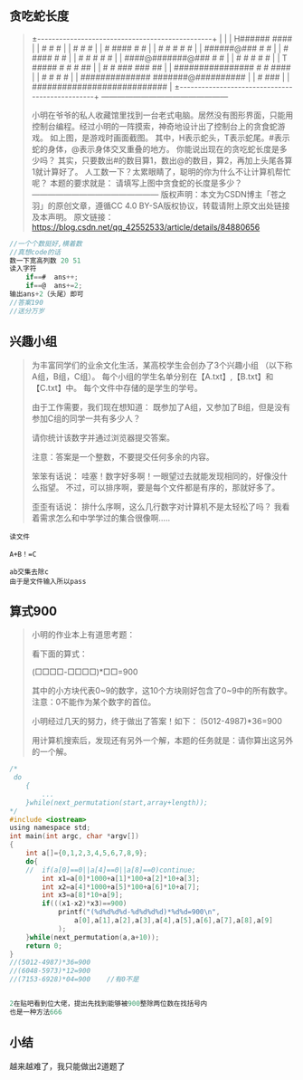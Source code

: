 ## 贪吃蛇长度

> ±------------------------------------------------+
> | |
> | H###### #### |
> | # # # |
> | # # # |
> | # #### # # |
> | # # # # # |
> | ######@### # # |
> | # #### # # |
> | # # # # # |
> | ####@#######@### # # |
> | # # # # # |
> | T ##### # # # ## |
> | # # ### ### ## |
> | ################ # # #### |
> | # # # # |
> | ############## #######@########## |
> | # ### |
> | ########################### |
> ±------------------------------------------------+
> ————————————————
>
> 小明在爷爷的私人收藏馆里找到一台老式电脑。居然没有图形界面，只能用控制台编程。经过小明的一阵摸索，神奇地设计出了控制台上的贪食蛇游戏。
> 如上图，是游戏时画面截图。 其中，H表示蛇头，T表示蛇尾。#表示蛇的身体，@表示身体交叉重叠的地方。 你能说出现在的贪吃蛇长度是多少吗？ 其实，只要数出#的数目算1，数出@的数目，算2，再加上头尾各算1就计算好了。 人工数一下？太累眼睛了，聪明的你为什么不让计算机帮忙呢？ 本题的要求就是： 请填写上图中贪食蛇的长度是多少？
> ————————————————
> 版权声明：本文为CSDN博主「苍之羽」的原创文章，遵循CC 4.0 BY-SA版权协议，转载请附上原文出处链接及本声明。
> 原文链接：https://blog.csdn.net/qq_42552533/article/details/84880656

```c
//一个个数挺好,横着数
//真想code的话
数一下宽高列数 20 51
读入字符
	if==#  ans++;
	if==@  ans+=2;
输出ans+2（头尾）即可
//答案190
//送分万岁
```

## 兴趣小组

>为丰富同学们的业余文化生活，某高校学生会创办了3个兴趣小组
>（以下称A组，B组，C组）。
>每个小组的学生名单分别在【A.txt】,【B.txt】和【C.txt】中。
>每个文件中存储的是学生的学号。
>
>由于工作需要，我们现在想知道：
>既参加了A组，又参加了B组，但是没有参加C组的同学一共有多少人？
>
>请你统计该数字并通过浏览器提交答案。
>
>注意：答案是一个整数，不要提交任何多余的内容。
>
>笨笨有话说：
>哇塞！数字好多啊！一眼望过去就能发现相同的，好像没什么指望。
>不过，可以排序啊，要是每个文件都是有序的，那就好多了。
>
>歪歪有话说：
>排什么序啊，这么几行数字对计算机不是太轻松了吗？
>我看着需求怎么和中学学过的集合很像啊…..

```
读文件

A+B！=C

ab交集去除c
由于是文件输入所以pass
```





## 算式900

>小明的作业本上有道思考题：
>
>看下面的算式：
>
>(□□□□-□□□□)*□□=900
>
>其中的小方块代表0~9的数字，这10个方块刚好包含了0~9中的所有数字。
>注意：0不能作为某个数字的首位。
>
>小明经过几天的努力，终于做出了答案！如下：
>(5012-4987)*36=900
>
>用计算机搜索后，发现还有另外一个解，本题的任务就是：请你算出这另外的一个解。

```c
/*
 do
    {
    	...
    }while(next_permutation(start,array+length));
*/
#include <iostream>
using namespace std;
int main(int argc, char *argv[])
{
	int a[]={0,1,2,3,4,5,6,7,8,9};
	do{
	//	if(a[0]==0||a[4]==0||a[8]==0)continue;
		int x1=a[0]*1000+a[1]*100+a[2]*10+a[3];
		int x2=a[4]*1000+a[5]*100+a[6]*10+a[7];
		int x3=a[8]*10+a[9];
		if(((x1-x2)*x3)==900)
			printf("(%d%d%d%d-%d%d%d%d)*%d%d=900\n",
				a[0],a[1],a[2],a[3],a[4],a[5],a[6],a[7],a[8],a[9]
			);
	}while(next_permutation(a,a+10));
	return 0;
}
//(5012-4987)*36=900
//(6048-5973)*12=900
//(7153-6928)*04=900	//有0不是


2在贴吧看到位大佬，提出先找到能够被900整除两位数在找括号内
也是一种方法666
```

## 小结

越来越难了，我只能做出2道题了






